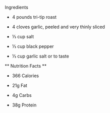 Ingredients
- 4 pounds tri-tip roast

- 4 cloves garlic, peeled and very thinly sliced

- ⅓ cup salt

- ⅓ cup black pepper

- ⅓ cup garlic salt or to taste

** Nutrition Facts **
- 366 Calories

- 21g Fat

- 4g Carbs

- 38g Protein
